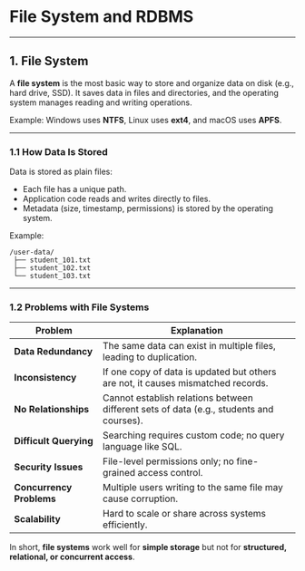 # File System and RDBMS

---

## 1. File System

A **file system** is the most basic way to store and organize data on disk (e.g., hard drive, SSD).
It saves data in files and directories, and the operating system manages reading and writing operations.

Example:
Windows uses **NTFS**, Linux uses **ext4**, and macOS uses **APFS**.

---

### 1.1 How Data Is Stored

Data is stored as plain files:

* Each file has a unique path.
* Application code reads and writes directly to files.
* Metadata (size, timestamp, permissions) is stored by the operating system.

Example:

```
/user-data/
 ├── student_101.txt
 ├── student_102.txt
 └── student_103.txt
```

---

### 1.2 Problems with File Systems

| Problem                  | Explanation                                                                             |
| ------------------------ | --------------------------------------------------------------------------------------- |
| **Data Redundancy**      | The same data can exist in multiple files, leading to duplication.                      |
| **Inconsistency**        | If one copy of data is updated but others are not, it causes mismatched records.        |
| **No Relationships**     | Cannot establish relations between different sets of data (e.g., students and courses). |
| **Difficult Querying**   | Searching requires custom code; no query language like SQL.                             |
| **Security Issues**      | File-level permissions only; no fine-grained access control.                            |
| **Concurrency Problems** | Multiple users writing to the same file may cause corruption.                           |
| **Scalability**          | Hard to scale or share across systems efficiently.                                      |

In short, **file systems** work well for **simple storage** but not for **structured, relational, or concurrent access**.
